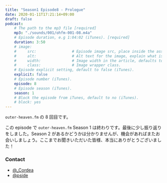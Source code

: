 ```yaml
---
title: "Season1 Episode8 - Prologue"
date: 2020-01-11T17:21:14+09:00
draft: false
podcast:
    # The path to the mp3 file [required]
    mp3: "./sounds/001/ohfm-001-08.m4a"
    # Episode duration, e.g 1:04:02 (iTunes). [required]
    duration: 3:50
    # image:
    #     src:                # Episode image src, place inside the assets directory (iTunes).
    #     alt:                # Alt text for the image, explain what is on the image.
    #     width:              # Image width in the article, defaults to 250px.
    #     class:              # Image wrapper class.
    # Episode explicit setting, default to false (iTunes).
    explicit: false
    # Episode number (iTunes).
    episode: 8
    # Episode season (iTunes).
    season: 1
    # Block the episode from iTunes, default to no (iTunes).
    # block: yes
---
```


`outer-heaven.fm` の 8 回目です。

この episode で `outer-heaven.fm` Season 1 は終わりです。最後に少し振り返りをしました。Season 2 があるかどうかは分かりませんが、機会があればまたお会いしましょう。ここまでお聞きいただいた皆様、本当にありがとうございました！

### Contact

- [@_Cordea](https://twitter.com/_Cordea)
- [@pside](https://twitter.com/pside)
